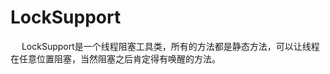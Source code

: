 

# LockSupport
<!-- 

Java 线程中断(interrupt)与阻塞 (park)的区别
https://blog.csdn.net/higherzjm/article/details/82700264

https://www.jianshu.com/p/f1f2cd289205

通俗易懂的JUC源码剖析-LockSupport
https://mp.weixin.qq.com/s/kh5GZCRPE9fGdKeNsoP2JA

https://www.jianshu.com/p/7fecabeeea6b
-->

&emsp; LockSupport是一个线程阻塞工具类，所有的方法都是静态方法，可以让线程在任意位置阻塞，当然阻塞之后肯定得有唤醒的方法。  
